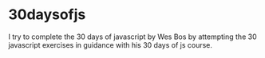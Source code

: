 # 30daysofjs
I try to complete the 30 days of javascript by Wes Bos by attempting the 30 javascript exercises in guidance with his 30 days of js course.
